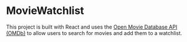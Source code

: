 # MovieWatchlist

This project is built with React and uses the [Open Movie Database API (OMDb)](https://www.omdbapi.com/) to allow users to search for movies and add them to a watchlist.
